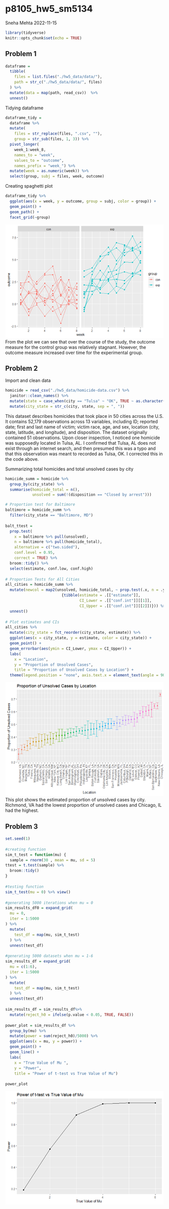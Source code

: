 p8105_hw5_sm5134
================
Sneha Mehta
2022-11-15

``` r
library(tidyverse)
knitr::opts_chunk$set(echo = TRUE)
```

## Problem 1

``` r
dataframe = 
  tibble(
    files = list.files("./hw5_data/data/"),
    path = str_c("./hw5_data/data/", files)
  ) %>% 
  mutate(data = map(path, read_csv))  %>% 
  unnest()
```

Tidying dataframe

``` r
dataframe_tidy = 
  dataframe %>% 
  mutate(
    files = str_replace(files, ".csv", ""),
    group = str_sub(files, 1, 3)) %>% 
  pivot_longer(
    week_1:week_8,
    names_to = "week",
    values_to = "outcome",
    names_prefix = "week_") %>% 
  mutate(week = as.numeric(week)) %>% 
  select(group, subj = files, week, outcome)
```

Creating spaghetti plot

``` r
dataframe_tidy %>% 
  ggplot(aes(x = week, y = outcome, group = subj, color = group)) + 
  geom_point() + 
  geom_path() + 
  facet_grid(~group)
```

![](p8105_hw5_sm5134_files/figure-gfm/unnamed-chunk-3-1.png)<!-- -->
From the plot we can see that over the course of the study, the outcome
measure for the control group was relatively stagnant. However, the
outcome measure increased over time for the experimental group.

## Problem 2

Import and clean data

``` r
homicide = read_csv("./hw5_data/homicide-data.csv") %>% 
  janitor::clean_names() %>% 
  mutate(state = case_when(city == "Tulsa" ~ "OK", TRUE ~ as.character(state))) %>% 
  mutate(city_state = str_c(city, state, sep = ", "))
```

This dataset describes homicides that took place in 50 cities across the
U.S. It contains 52,179 observations across 13 variables, including ID;
reported date; first and last name of victim; victim race, age, and sex,
location (city, state, latitude, and longitude), and disposition. The
dataset originally contained 51 observations. Upon closer inspection, I
noticed one homicide was supposedly located in Tulsa, AL. I confirmed
that Tulsa, AL does not exist through an internet search, and then
presumed this was a typo and that this observation was meant to recorded
as Tulsa, OK. I corrected this in the code above.

Summarizing total homicides and total unsolved cases by city

``` r
homicide_summ = homicide %>% 
  group_by(city_state) %>% 
  summarise(homicide_total = n(), 
            unsolved = sum(!(disposition == "Closed by arrest"))) 
```

``` r
# Proportion test for Baltimore
baltimore = homicide_summ %>% 
  filter(city_state == "Baltimore, MD") 
  
balt_ttest = 
  prop.test(
    x = baltimore %>% pull(unsolved),
    n = baltimore %>% pull(homicide_total),
    alternative = c("two.sided"),
    conf.level = 0.95,
    correct = TRUE) %>% 
  broom::tidy() %>% 
  select(estimate, conf.low, conf.high)

# Proportion Tests for All Cities
all_cities = homicide_summ %>% 
  mutate(newcol = map2(unsolved, homicide_total, ~ prop.test(.x, n = .y) %>% 
                         {tibble(estimate = .[["estimate"]],
                                 CI_Lower = .[["conf.int"]][[1]],
                                 CI_Upper = .[["conf.int"]][[2]])})) %>% 
  unnest()

# Plot estimates and CIs
all_cities %>% 
  mutate(city_state = fct_reorder(city_state, estimate)) %>% 
  ggplot(aes(x = city_state, y = estimate, color = city_state)) + 
  geom_point() + 
  geom_errorbar(aes(ymin = CI_Lower, ymax = CI_Upper)) +
  labs(
    x = "Location",
    y = "Proportion of Unsolved Cases",
    title = "Proportion of Unsolved Cases by Location") +
  theme(legend.position = "none", axis.text.x = element_text(angle = 90, hjust = 1))
```

![](p8105_hw5_sm5134_files/figure-gfm/unnamed-chunk-6-1.png)<!-- -->
This plot shows the estimated proportion of unsolved cases by city.
Richmond, VA had the lowest proportion of unsolved cases and Chicago, IL
had the highest.

## Problem 3

``` r
set.seed(1)

#creating function
sim_t_test = function(mu) {
  sample = rnorm(30 , mean = mu, sd = 5)
ttest = t.test(sample) %>% 
  broom::tidy()
}

#testing function
sim_t_test(mu = 0) %>% view()
  
#generating 5000 iterations when mu = 0
sim_results_df0 = expand_grid(
  mu = 0,
  iter = 1:5000
) %>% 
  mutate(
    test_df = map(mu, sim_t_test)
  ) %>% 
  unnest(test_df)
  
#generating 5000 datasets when mu = 1-6
sim_results_df = expand_grid(
  mu = c(1:6),
  iter = 1:5000
) %>% 
  mutate(
    test_df = map(mu, sim_t_test)
  ) %>% 
  unnest(test_df)

sim_results_df = sim_results_df%>% 
  mutate(reject_h0 = ifelse(p.value < 0.05, TRUE, FALSE))

power_plot = sim_results_df %>% 
  group_by(mu) %>% 
  mutate(power = sum(reject_h0)/5000) %>% 
  ggplot(aes(x = mu, y = power)) +
  geom_point() + 
  geom_line() +
  labs(
    x = "True Value of Mu ",
    y = "Power",
    title = "Power of t-test vs True Value of Mu")

power_plot
```

![](p8105_hw5_sm5134_files/figure-gfm/unnamed-chunk-7-1.png)<!-- -->
